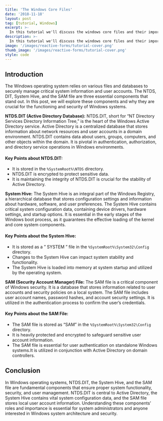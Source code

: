 ```yaml
---
title: 'The Windows Core Files'
date: '2018-11-18'
layout: post
tag: [tutorial, Windows]
excerpt: >-
  In this tutorial we'll discuss the windows core files and their importance.
description: >-
  In this tutorial we'll discuss the windows core files and their importance.
image: '/images/reactive-forms/tutorial-cover.png'
thumb_image: '/images/reactive-forms/tutorial-cover.png'
style: code
---
```


## Introduction

The Windows operating system relies on various files and databases to securely manage critical system information and user accounts. The NTDS, DIT, System Hive, and the SAM file are three essential components that stand out. In this post, we will explore these components and why they are crucial for the functioning and security of Windows systems.

**NTDS.DIT (Active Directory Database):** NTDS.DIT, short for “NT Directory Services Directory Information Tree,” is the heart of the Windows Active Directory service. 
Active Directory is a centralized database that stores information about network resources and user accounts in a domain environment. NTDS.DIT contains data about users, groups, computers, and other objects within the domain. 
It is pivotal in authentication, authorization, and directory service operations in Windows environments.

#### Key Points about NTDS.DIT:

- It is stored in the `%SystemRoot%\NTDS` directory.
- NTDS.DIT is encrypted to protect sensitive data.
- It is maintaining the integrity of NTDS.DIT is crucial for the stability of Active Directory.

**System Hive:** The System Hive is an integral part of the Windows Registry, a hierarchical database that stores configuration settings and information about hardware, software, and user preferences. The System Hive contains critical system configuration data, containing device drivers, hardware settings, and startup options. It is essential in the early stages of the Windows boot process, as it guarantees the effective loading of the kernel and core system components.

#### Key Points about the System Hive:

- It is stored as a ” SYSTEM ” file in the `%SystemRoot%\System32\Config` directory.
- Changes to the System Hive can impact system stability and functionality.
- The System Hive is loaded into memory at system startup and utilized by the operating system.

**SAM (Security Account Manager) File:** The SAM file is a critical component of Windows security. It is a database that stores information related to user accounts and security policies on a local system. The SAM file includes user account names, password hashes, and account security settings. It is utilized in the authentication process to confirm the user’s credentials.

#### Key Points about the SAM File:

- The SAM file is stored as “SAM” in the `%SystemRoot%\System32\Config` directory.
- It is heavily protected and encrypted to safeguard sensitive user account information.
- The SAM file is essential for user authentication on standalone Windows systems.It is utilized in conjunction with Active Directory on domain controllers.


## Conclusion
In Windows operating systems, NTDS.DIT, the System Hive, and the SAM file are fundamental components that ensure proper system functionality, security, and user management. NTDS.DIT is central to Active Directory, the System Hive contains vital system configuration data, and the SAM file stores local user account information. Understanding these components’ roles and importance is essential for system administrators and anyone interested in Windows system architecture and security.